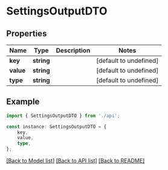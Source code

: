 # SettingsOutputDTO


## Properties

Name | Type | Description | Notes
------------ | ------------- | ------------- | -------------
**key** | **string** |  | [default to undefined]
**value** | **string** |  | [default to undefined]
**type** | **string** |  | [default to undefined]

## Example

```typescript
import { SettingsOutputDTO } from './api';

const instance: SettingsOutputDTO = {
    key,
    value,
    type,
};
```

[[Back to Model list]](../README.md#documentation-for-models) [[Back to API list]](../README.md#documentation-for-api-endpoints) [[Back to README]](../README.md)
